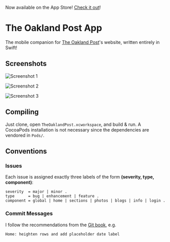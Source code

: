 Now available on the App Store! [Check it out](https://appsto.re/us/5geG3.i)!

The Oakland Post App
====================

The mobile companion for [The Oakland Post](http://www.oaklandpostonline.com)'s
website, written entirely in Swift!

Screenshots
-----------
![Screenshot 1](https://raw.githubusercontent.com/aclissold/The-Oakland-Post/master/The%20Oakland%20Post/Screenshots/Screenshot%201.png)

![Screenshot 2](https://raw.githubusercontent.com/aclissold/The-Oakland-Post/master/The%20Oakland%20Post/Screenshots/Screenshot%202.png)

![Screenshot 3](https://raw.githubusercontent.com/aclissold/The-Oakland-Post/master/The%20Oakland%20Post/Screenshots/Screenshot%203.png)

Compiling
---------

Just clone, open `TheOaklandPost.xcworkspace`, and build & run. A CocoaPods
installation is not necessary since the dependencies are vendored in
`Pods/`.

Conventions
-----------

### Issues
Each issue is assigned exactly three labels of the form
**(severity, type, component)**:

    severity  = major | minor .
    type      = bug | enhancement | feature .
    component = global | home | sections | photos | blogs | info | login .

### Commit Messages
I follow the recommendations from the [Git book], e.g.

`Home: heighten rows and add placeholder date label`

[Git book]: http://git-scm.com/book/en/Distributed-Git-Contributing-to-a-Project#Commit-Guidelines
